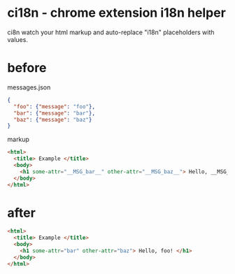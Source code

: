ci18n - chrome extension i18n helper
=====

ci8n watch your html markup and auto-replace "i18n" placeholders with values.


before
======
messages.json
```json
{
  "foo": {"message": "foo"},
  "bar": {"message": "bar"},
  "baz": {"message": "baz"}
}

```

markup
```html
<html>
  <title> Example </title>
  <body>
    <h1 some-attr="__MSG_bar__" other-attr="__MSG_baz__"> Hello, __MSG_foo__! </h1>    
  </body>
</html>
```


after
=====
```html
<html>
  <title> Example </title>
  <body>
    <h1 some-attr="bar" other-attr="baz"> Hello, foo! </h1>
  </body>
</html>
```
